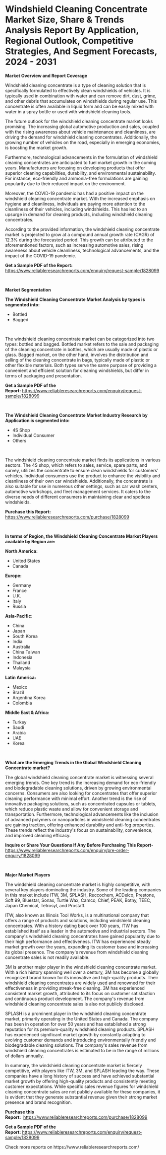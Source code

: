 <p><h1>Windshield Cleaning Concentrate Market Size, Share & Trends Analysis Report By Application, Regional Outlook, Competitive Strategies, And Segment Forecasts, 2024 - 2031</h1></p><p><strong>Market Overview and Report Coverage</strong></p>
<p><p>Windshield cleaning concentrate is a type of cleaning solution that is specifically formulated to effectively clean windshields of vehicles. It is typically used in combination with water and can remove dirt, dust, grime, and other debris that accumulates on windshields during regular use. This concentrate is often available in liquid form and can be easily mixed with water in a spray bottle or used with windshield cleaning tools.</p><p>The future outlook for the windshield cleaning concentrate market looks promising. The increasing global automotive production and sales, coupled with the rising awareness about vehicle maintenance and cleanliness, are driving the demand for windshield cleaning concentrates. Additionally, the growing number of vehicles on the road, especially in emerging economies, is boosting the market growth.</p><p>Furthermore, technological advancements in the formulation of windshield cleaning concentrates are anticipated to fuel market growth in the coming years. Manufacturers are focusing on developing products that offer superior cleaning capabilities, durability, and environmental sustainability. For instance, eco-friendly and ammonia-free formulations are gaining popularity due to their reduced impact on the environment.</p><p>Moreover, the COVID-19 pandemic has had a positive impact on the windshield cleaning concentrate market. With the increased emphasis on hygiene and cleanliness, individuals are paying more attention to the cleanliness of their vehicles, including windshields. This has led to an upsurge in demand for cleaning products, including windshield cleaning concentrates.</p><p>According to the provided information, the windshield cleaning concentrate market is projected to grow at a compound annual growth rate (CAGR) of 12.3% during the forecasted period. This growth can be attributed to the aforementioned factors, such as increasing automotive sales, rising awareness about vehicle cleanliness, technological advancements, and the impact of the COVID-19 pandemic.</p></p>
<p><strong>Get a Sample PDF of the Report:</strong> <a href="https://www.reliableresearchreports.com/enquiry/request-sample/1828099">https://www.reliableresearchreports.com/enquiry/request-sample/1828099</a></p>
<p>&nbsp;</p>
<p><strong>Market Segmentation</strong></p>
<p><strong>The Windshield Cleaning Concentrate Market Analysis by types is segmented into:</strong></p>
<p><ul><li>Bottled</li><li>Bagged</li></ul></p>
<p>&nbsp;</p>
<p><p>The windshield cleaning concentrate market can be categorized into two types: bottled and bagged. Bottled market refers to the sale and packaging of the cleaning concentrate in bottles, which are usually made of plastic or glass. Bagged market, on the other hand, involves the distribution and selling of the cleaning concentrate in bags, typically made of plastic or other flexible materials. Both types serve the same purpose of providing a convenient and efficient solution for cleaning windshields, but differ in terms of packaging and presentation.</p></p>
<p><strong>Get a Sample PDF of the Report:</strong>&nbsp;<a href="https://www.reliableresearchreports.com/enquiry/request-sample/1828099">https://www.reliableresearchreports.com/enquiry/request-sample/1828099</a></p>
<p>&nbsp;</p>
<p><strong>The Windshield Cleaning Concentrate Market Industry Research by Application is segmented into:</strong></p>
<p><ul><li>4S Shop</li><li>Individual Consumer</li><li>Others</li></ul></p>
<p>&nbsp;</p>
<p><p>The windshield cleaning concentrate market finds its applications in various sectors. The 4S shop, which refers to sales, service, spare parts, and survey, utilizes the concentrate to ensure clean windshields for customers' vehicles. Individual consumers use the product to enhance the visibility and cleanliness of their own car windshields. Additionally, the concentrate is also suitable for use in numerous other settings, such as car wash centers, automotive workshops, and fleet management services. It caters to the diverse needs of different consumers in maintaining clear and spotless windshields.</p></p>
<p><strong>Purchase this Report:</strong>&nbsp; <a href="https://www.reliableresearchreports.com/purchase/1828099">https://www.reliableresearchreports.com/purchase/1828099</a></p>
<p>&nbsp;</p>
<p><strong>In terms of Region, the Windshield Cleaning Concentrate Market Players available by Region are:</strong></p>
<p>
    <p> <strong> North America: </strong>
        <ul>
            <li>United States</li>
            <li>Canada</li>
        </ul>
        </p> 
    <p> <strong> Europe: </strong>
        <ul>
            <li>Germany</li>
            <li>France</li>
            <li>U.K.</li>
            <li>Italy</li>
            <li>Russia</li>
        </ul>
        </p> 
    <p> <strong> Asia-Pacific: </strong>
        <ul>
            <li>China</li>
            <li>Japan</li>
            <li>South Korea</li>
            <li>India</li>
            <li>Australia</li>
            <li>China Taiwan</li>
            <li>Indonesia</li>
            <li>Thailand</li>
            <li>Malaysia</li>
        </ul>
        </p> 
    <p> <strong> Latin America: </strong>
        <ul>
            <li>Mexico</li>
            <li>Brazil</li>
            <li>Argentina Korea</li>
            <li>Colombia</li>
        </ul>
        </p> 
    <p> <strong> Middle East & Africa: </strong>
        <ul>
            <li>Turkey</li>
            <li>Saudi</li>
            <li>Arabia</li>
            <li>UAE</li>
            <li>Korea</li>
        </ul>
    </p>
    </p>
<p>&nbsp;</p>
<p><strong>What are the Emerging Trends in the Global Windshield Cleaning Concentrate market?</strong></p>
<p><p>The global windshield cleaning concentrate market is witnessing several emerging trends. One key trend is the increasing demand for eco-friendly and biodegradable cleaning solutions, driven by growing environmental concerns. Consumers are also looking for concentrates that offer superior cleaning performance with minimal effort. Another trend is the rise of innovative packaging solutions, such as concentrated capsules or tablets, which reduce plastic waste and allow for convenient storage and transportation. Furthermore, technological advancements like the inclusion of advanced polymers or nanoparticles in windshield cleaning concentrates are gaining traction, offering enhanced durability and anti-fog properties. These trends reflect the industry's focus on sustainability, convenience, and improved cleaning efficacy.</p></p>
<p><strong>Inquire or Share Your Questions If Any Before Purchasing This Report</strong>- <a href="https://www.reliableresearchreports.com/enquiry/pre-order-enquiry/1828099">https://www.reliableresearchreports.com/enquiry/pre-order-enquiry/1828099</a></p>
<p>&nbsp;</p>
<p><strong>Major Market Players</strong></p>
<p><p>The windshield cleaning concentrate market is highly competitive, with several key players dominating the industry. Some of the leading companies in this market include ITW, 3M, SPLASH, Reccochem, ACDelco, Prestone, Soft 99, Bluestar, Sonax, Turtle Wax, Camco, Chief, PEAK, Botny, TEEC, Japan Chemical, Tetrosyl, and Prostaff.</p><p>ITW, also known as Illinois Tool Works, is a multinational company that offers a range of products and solutions, including windshield cleaning concentrates. With a history dating back over 100 years, ITW has established itself as a leader in the automotive and industrial sectors. The company's windshield cleaning concentrates have gained popularity due to their high performance and effectiveness. ITW has experienced steady market growth over the years, expanding its customer base and increasing its global presence. The company's revenue from windshield cleaning concentrate sales is not readily available.</p><p>3M is another major player in the windshield cleaning concentrate market. With a rich history spanning well over a century, 3M has become a globally recognized brand known for its innovative and high-quality products. Their windshield cleaning concentrates are widely used and renowned for their effectiveness in providing streak-free cleaning. 3M has experienced consistent market growth, attributed to its focus on customer satisfaction and continuous product development. The company's revenue from windshield cleaning concentrate sales is also not publicly disclosed.</p><p>SPLASH is a prominent player in the windshield cleaning concentrate market, primarily operating in the United States and Canada. The company has been in operation for over 50 years and has established a strong reputation for its premium-quality windshield cleaning products. SPLASH has experienced significant market growth by constantly adapting to evolving customer demands and introducing environmentally friendly and biodegradable cleaning solutions. The company's sales revenue from windshield cleaning concentrates is estimated to be in the range of millions of dollars annually.</p><p>In summary, the windshield cleaning concentrate market is fiercely competitive, with players like ITW, 3M, and SPLASH leading the way. These companies have a long history of success and have achieved substantial market growth by offering high-quality products and consistently meeting customer expectations. While specific sales revenue figures for windshield cleaning concentrate sales are not publicly available for these companies, it is evident that they generate substantial revenue given their strong market presence and brand recognition.</p></p>
<p><strong>Purchase this Report:</strong>&nbsp;&nbsp;<a href="https://www.reliableresearchreports.com/purchase/1828099">https://www.reliableresearchreports.com/purchase/1828099</a></p>
<p></p>
<p><strong>Get a Sample PDF of the Report:</strong>&nbsp;<a href="https://www.reliableresearchreports.com/enquiry/request-sample/1828099">https://www.reliableresearchreports.com/enquiry/request-sample/1828099</a></p>
<p>Check more reports on https://www.reliableresearchreports.com/</p>